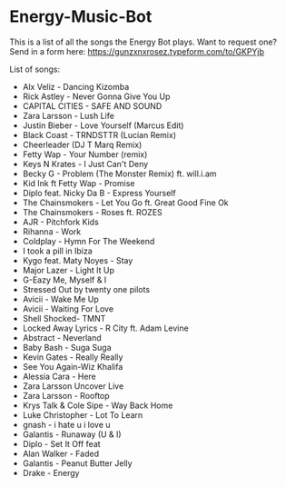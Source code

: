 # Energy-Music-Bot
This is a list of all the songs the Energy Bot plays. Want to request one?
Send in a form here: https://gunzxnxrosez.typeform.com/to/GKPYjb

List of songs:
- Alx Veliz - Dancing Kizomba
- Rick Astley - Never Gonna Give You Up
- CAPITAL CITIES - SAFE AND SOUND
- Zara Larsson - Lush Life
- Justin Bieber - Love Yourself (Marcus Edit)
- Black Coast - TRNDSTTR (Lucian Remix)
- Cheerleader (DJ T Marq Remix)
- Fetty Wap - Your Number (remix)
- Keys N Krates - I Just Can't Deny
- Becky G - Problem (The Monster Remix) ft. will.i.am
- Kid Ink ft Fetty Wap - Promise
- Diplo feat. Nicky Da B - Express Yourself
- The Chainsmokers - Let You Go ft. Great Good Fine Ok
- The Chainsmokers - Roses ft. ROZES
- AJR - Pitchfork Kids
- Rihanna - Work
- Coldplay - Hymn For The Weekend
- I took a pill in Ibiza
- Kygo feat. Maty Noyes - Stay
- Major Lazer - Light It Up
- G-Eazy Me, Myself & I
- Stressed Out by twenty one pilots
- Avicii - Wake Me Up
- Avicii - Waiting For Love
- Shell Shocked- TMNT
- Locked Away Lyrics - R City ft. Adam Levine
- Abstract - Neverland
- Baby Bash - Suga Suga
- Kevin Gates - Really Really
- See You Again-Wiz Khalifa
- Alessia Cara - Here
- Zara Larsson Uncover Live
- Zara Larsson - Rooftop
- Krys Talk & Cole Sipe - Way Back Home
- Luke Christopher - Lot To Learn
- gnash - i hate u i love u
- Galantis - Runaway (U & I)
- Diplo - Set It Off feat
- Alan Walker - Faded
- Galantis - Peanut Butter Jelly
- Drake - Energy
